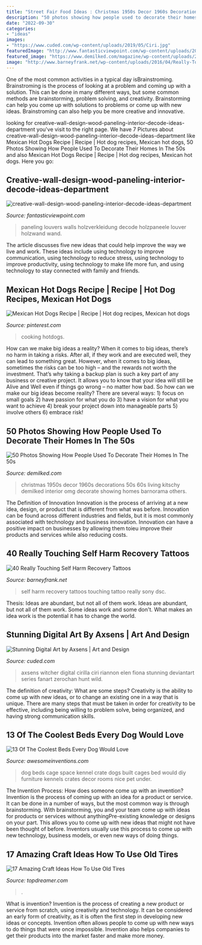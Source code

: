 ```yaml
---
title: "Street Fair Food Ideas : Christmas 1950s Decor 1960s Decorations 50s 60s Living Kitschy Demilked Interior Omg Decorate Showing Homes Barnorama Others"
description: "50 photos showing how people used to decorate their homes in the 50s"
date: "2022-09-30"
categories:
- "ideas"
images:
- "https://www.cuded.com/wp-content/uploads/2019/05/Ciri.jpg"
featuredImage: "http://www.fantasticviewpoint.com/wp-content/uploads/2016/10/creative-wall-design-wood-paneling-interior-decode-ideas-department-store.jpg"
featured_image: "https://www.demilked.com/magazine/wp-content/uploads/2018/12/5c10c8c1ed47a-vintage-christmas-house-interior-decorations-1950s-1960s-10-5c0f71efd2e0b__700.jpg"
image: "http://www.barneyfrank.net/wp-content/uploads/2016/04/Really-Touching-Self-harm-recovery-tattoo-ideas-72.jpg"
---
```



One of the most common activities in a typical day isBrainstroming. Brainstroming is the process of looking at a problem and coming up with a solution. This can be done in many different ways, but some common methods are brainstorming, problem solving, and creativity. Brainstorming can help you come up with solutions to problems or come up with new ideas. Brainstroming can also help you be more creative and innovative.

	

		
looking for creative-wall-design-wood-paneling-interior-decode-ideas-department you've visit to the right page. We have 7 Pictures about creative-wall-design-wood-paneling-interior-decode-ideas-department like Mexican Hot Dogs Recipe | Recipe | Hot dog recipes, Mexican hot dogs, 50 Photos Showing How People Used To Decorate Their Homes In The 50s and also Mexican Hot Dogs Recipe | Recipe | Hot dog recipes, Mexican hot dogs. Here you go:
		
    
## Creative-wall-design-wood-paneling-interior-decode-ideas-department

<img loading=lazy src="http://www.fantasticviewpoint.com/wp-content/uploads/2016/10/creative-wall-design-wood-paneling-interior-decode-ideas-department-store.jpg" onerror="this.onerror=null;this.src='https://tse2.mm.bing.net/th?id=OIP.cRZYDaXe-AOzTd76OIAJTQHaFt&amp;pid=15.1';" alt="creative-wall-design-wood-paneling-interior-decode-ideas-department">

_Source: fantasticviewpoint.com_

>paneling louvers walls holzverkleidung decode holzpaneele louver holzwand wand. 

	

The article discusses five new ideas that could help improve the way we live and work. These ideas include using technology to improve communication, using technology to reduce stress, using technology to improve productivity, using technology to make life more fun, and using technology to stay connected with family and friends.

    
## Mexican Hot Dogs Recipe | Recipe | Hot Dog Recipes, Mexican Hot Dogs

<img loading=lazy src="https://i.pinimg.com/736x/67/de/72/67de72f8dce9f63609a6fb5e1d09ce77.jpg" onerror="this.onerror=null;this.src='https://tse2.mm.bing.net/th?id=OIP.985AkVUOEYD-400zA3X90AHaLH&amp;pid=15.1';" alt="Mexican Hot Dogs Recipe | Recipe | Hot dog recipes, Mexican hot dogs">

_Source: pinterest.com_

>cooking hotdogs. 

	

How can we make big ideas a reality?
When it comes to big ideas, there’s no harm in taking a risks. After all, if they work and are executed well, they can lead to something great. However, when it comes to big ideas, sometimes the risks can be too high – and the rewards not worth the investment. That’s why taking a backup plan is such a key part of any business or creative project. It allows you to know that your idea will still be Alive and Well even if things go wrong – no matter how bad. So how can we make our big ideas become reality?
There are several ways: 1) focus on small goals 2) have passion for what you do 3) have a vision for what you want to achieve 4) break your project down into manageable parts 5) involve others 6) embrace risk!

    
## 50 Photos Showing How People Used To Decorate Their Homes In The 50s

<img loading=lazy src="https://www.demilked.com/magazine/wp-content/uploads/2018/12/5c10c8c1ed47a-vintage-christmas-house-interior-decorations-1950s-1960s-10-5c0f71efd2e0b__700.jpg" onerror="this.onerror=null;this.src='https://tse3.mm.bing.net/th?id=OIP.nswAjI0E9IddpUGR2E3hfQHaHS&amp;pid=15.1';" alt="50 Photos Showing How People Used To Decorate Their Homes In The 50s">

_Source: demilked.com_

>christmas 1950s decor 1960s decorations 50s 60s living kitschy demilked interior omg decorate showing homes barnorama others. 

	

The Definition of Innovation
Innovation is the process of arriving at a new idea, design, or product that is different from what was before. Innovation can be found across different industries and fields, but it is most commonly associated with technology and business innovation. Innovation can have a positive impact on businesses by allowing them toieu improve their products and services while also reducing costs.

    
## 40 Really Touching Self Harm Recovery Tattoos

<img loading=lazy src="http://www.barneyfrank.net/wp-content/uploads/2016/04/Really-Touching-Self-harm-recovery-tattoo-ideas-72.jpg" onerror="this.onerror=null;this.src='https://tse3.mm.bing.net/th?id=OIP.RLt170CjHVmpownLTddO1QHaLH&amp;pid=15.1';" alt="40 Really Touching Self Harm Recovery Tattoos">

_Source: barneyfrank.net_

>self harm recovery tattoos touching tattoo really sony dsc. 

	

Thesis: Ideas are abundant, but not all of them work.
Ideas are abundant, but not all of them work. Some ideas work and some don't. What makes an idea work is the potential it has to change the world.

    
## Stunning Digital Art By Axsens | Art And Design

<img loading=lazy src="https://www.cuded.com/wp-content/uploads/2019/05/Ciri.jpg" onerror="this.onerror=null;this.src='https://tse4.mm.bing.net/th?id=OIP.JrDHEJflgDWuKKNTRHVe0AHaKf&amp;pid=15.1';" alt="Stunning Digital Art by Axsens | Art and Design">

_Source: cuded.com_

>axsens witcher digital cirilla ciri riannon elen fiona stunning deviantart series fanart zerochan hunt wild. 

	

The definition of creativity: What are some steps?
Creativity is the ability to come up with new ideas, or to change an existing one in a way that is unique. There are many steps that must be taken in order for creativity to be effective, including being willing to problem solve, being organized, and having strong communication skills.

    
## 13 Of The Coolest Beds Every Dog Would Love

<img loading=lazy src="http://www.awesomeinventions.com/wp-content/uploads/2015/02/dog-cage-space.jpg" onerror="this.onerror=null;this.src='https://tse4.mm.bing.net/th?id=OIP.n3GDBeAyCpiMOwHI9y3ALwEXDf&amp;pid=15.1';" alt="13 Of The Coolest Beds Every Dog Would Love">

_Source: awesomeinventions.com_

>dog beds cage space kennel crate dogs built cages bed would diy furniture kennels crates decor rooms nice pet under. 

	

The Invention Process: How does someone come up with an invention?
Invention is the process of coming up with an idea for a product or service. It can be done in a number of ways, but the most common way is through brainstorming. With brainstorming, you and your team come up with ideas for products or services without anythingPre-existing knowledge or designs on your part. This allows you to come up with new ideas that might not have been thought of before. Inventors usually use this process to come up with new technology, business models, or even new ways of doing things.

    
## 17 Amazing Craft Ideas How To Use Old Tires

<img loading=lazy src="https://topdreamer.com/wp-content/uploads/2013/03/DIY-Tires-6.jpg" onerror="this.onerror=null;this.src='https://tse1.mm.bing.net/th?id=OIP.nuc71Ks70y77L30cJFJ-OgHaLH&amp;pid=15.1';" alt="17 Amazing Craft Ideas How To Use Old Tires">

_Source: topdreamer.com_

>. 

	

What is invention?
Invention is the process of creating a new product or service from scratch, using creativity and technology. It can be considered an early form of creativity, as it is often the first step in developing new ideas or concepts. Invention often allows people to come up with new ways to do things that were once impossible. Invention also helps companies to get their products into the market faster and make more money.

